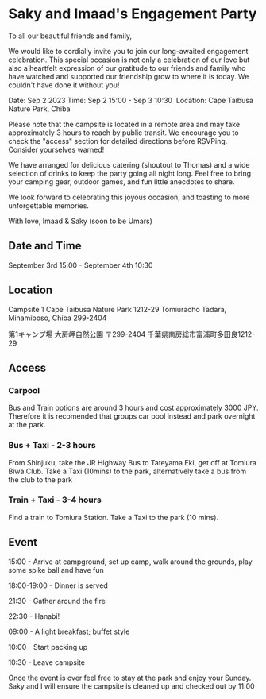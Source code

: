 # Saky and Imaad's Engagement Party

To all our beautiful friends and family,

We would like to cordially invite you to join our long-awaited engagement celebration. This special occasion is not only a celebration of our love but also a heartfelt expression of our gratitude to our friends and family who have watched and supported our friendship grow to where it is today. We couldn't have done it without you!

Date: Sep 2 2023
Time: Sep 2 15:00 - Sep 3 10:30 
Location: Cape Taibusa Nature Park, Chiba



Please note that the campsite is located in a remote area and may take approximately 3 hours to reach by public transit. We encourage you to check the "access" section for detailed directions before RSVPing. Consider yourselves warned!

We have arranged for delicious catering (shoutout to Thomas) and a wide selection of drinks to keep the party going all night long. Feel free to bring your camping gear, outdoor games, and fun little anecdotes to share.

We look forward to celebrating this joyous occasion, and toasting to more unforgettable memories.

With love,
Imaad & Saky
 (soon to be Umars)


## Date and Time

September 3rd 15:00 - September 4th 10:30


## Location

Campsite 1
Cape Taibusa Nature Park
1212-29 Tomiuracho Tadara, Minamiboso, Chiba 299-2404

第1キャンプ場
大房岬自然公園
〒299-2404 千葉県南房総市富浦町多田良1212-29

## Access
### Carpool
Bus and Train options are around 3 hours and cost approximately 3000 JPY. Therefore it is recomended that groups car pool instead and park overnight at the park.

### Bus + Taxi - 2-3 hours
From Shinjuku, take the JR Highway Bus to Tateyama Eki, get off at Tomiura Biwa Club. Take a Taxi (10mins) to the park, alternatively take a bus from the club to the park

### Train + Taxi - 3-4 hours
Find a train to Tomiura Station. Take a Taxi to the park (10 mins).


## Event

15:00 - Arrive at campground, set up camp, walk around the grounds, play some spike ball and have fun

18:00-19:00 - Dinner is served

21:30 - Gather around the fire

22:30 - Hanabi! 

09:00 - A light breakfast; buffet style

10:00 - Start packing up

10:30 - Leave campsite 

Once the event is over feel free to stay at the park and enjoy your Sunday. Saky and I will ensure the campsite is cleaned up and checked out by 11:00

